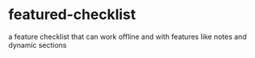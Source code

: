# featured-checklist
a feature checklist that can work offline and with features like notes and dynamic sections
